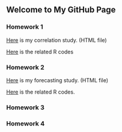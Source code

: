 ## Welcome to My GitHub Page



### Homework 1
[Here](https://bu-ie-360.github.io/spring22-beyzaunsal/IE360_HW1_Beyza.html) is my correlation study. (HTML file)

[Here](https://bu-ie-360.github.io/spring22-beyzaunsal/IE360_HW1_Beyza.r) is the related R codes
 
### Homework 2
[Here](https://bu-ie-360.github.io/spring22-beyzaunsal/IE_360_HW_2_Forecasting.html) is my forecasting study. (HTML file)

[Here](https://bu-ie-360.github.io/spring22-beyzaunsal/IE_360_HW_2-Forecasting.r) is the related R codes.

### Homework 3


### Homework 4
